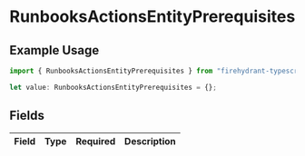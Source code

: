 # RunbooksActionsEntityPrerequisites

## Example Usage

```typescript
import { RunbooksActionsEntityPrerequisites } from "firehydrant-typescript-sdk/models/components";

let value: RunbooksActionsEntityPrerequisites = {};
```

## Fields

| Field       | Type        | Required    | Description |
| ----------- | ----------- | ----------- | ----------- |